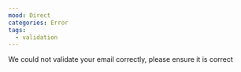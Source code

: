 ```yaml
---
mood: Direct
categories: Error
tags:
  - validation
---
```

We could not validate your email correctly, please ensure it is correct